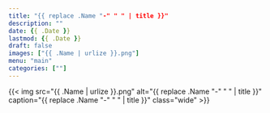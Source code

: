 ```yaml
---
title: "{{ replace .Name "-" " " | title }}"
description: ""
date: {{ .Date }}
lastmod: {{ .Date }}
draft: false
images: ["{{ .Name | urlize }}.png"]
menu: "main"
categories: [""]
---
```


{{< img src="{{ .Name | urlize }}.png" alt="{{ replace .Name "-" " " | title }}" caption="{{ replace .Name "-" " " | title }}" class="wide" >}}
